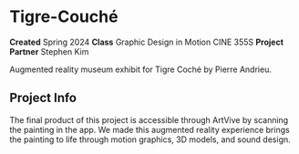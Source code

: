 # Tigre-Couché
**Created** Spring 2024
**Class** Graphic Design in Motion CINE 355S
**Project Partner** Stephen Kim

Augmented reality museum exhibit for Tigre Coché by Pierre Andrieu. 

## Project Info
The final product of this project is accessible through ArtVive by scanning the painting in the app. We made this augmented reality experience brings the painting to life through motion graphics, 3D models, and sound design.



